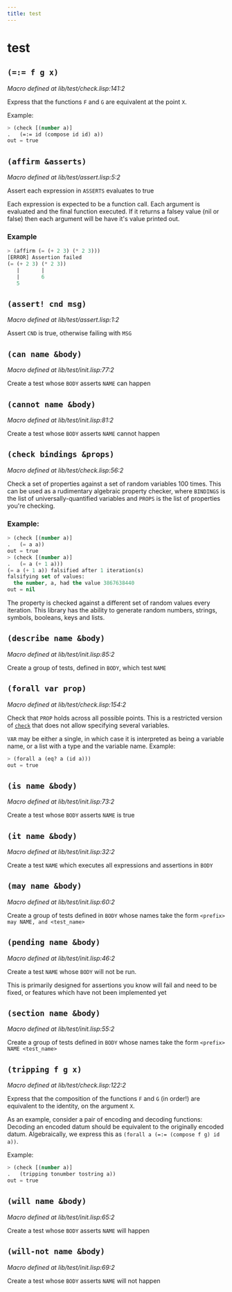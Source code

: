 ```yaml
---
title: test
---
```

# test
## `(=:= f g x)`
*Macro defined at lib/test/check.lisp:141:2*

Express that the functions `F` and `G` are equivalent at the point `X`.

Example:
```cl
> (check [(number a)]
.   (=:= id (compose id id) a))
out = true
```

## `(affirm &asserts)`
*Macro defined at lib/test/assert.lisp:5:2*

Assert each expression in `ASSERTS` evaluates to true

Each expression is expected to be a function call. Each argument is
evaluated and the final function executed. If it returns a falsey
value (nil or false) then each argument will be have it's value
printed out.

### Example
```cl
> (affirm (= (+ 2 3) (* 2 3)))
[ERROR] Assertion failed
(= (+ 2 3) (* 2 3))
   |       |
   |       6
   5
```

## `(assert! cnd msg)`
*Macro defined at lib/test/assert.lisp:1:2*

Assert `CND` is true, otherwise failing with `MSG`

## `(can name &body)`
*Macro defined at lib/test/init.lisp:77:2*

Create a test whose `BODY` asserts `NAME` can happen

## `(cannot name &body)`
*Macro defined at lib/test/init.lisp:81:2*

Create a test whose `BODY` asserts `NAME` cannot happen

## `(check bindings &props)`
*Macro defined at lib/test/check.lisp:56:2*

Check a set of properties against a set of random variables 100 times.
This can be used as a rudimentary algebraic property checker, where
`BINDINGS` is the list of universally-quantified variables and `PROPS` is
the list of properties you're checking.

### Example:
```cl
> (check [(number a)]
.   (= a a))
out = true
> (check [(number a)]
.   (= a (+ 1 a)))
(= a (+ 1 a)) falsified after 1 iteration(s)
falsifying set of values:
  the number, a, had the value 3867638440
out = nil
```

The property is checked against a different set of random values every
iteration. This library has the ability to generate random numbers,
strings, symbols, booleans, keys and lists.

## `(describe name &body)`
*Macro defined at lib/test/init.lisp:85:2*

Create a group of tests, defined in `BODY`, which test `NAME`

## `(forall var prop)`
*Macro defined at lib/test/check.lisp:154:2*

Check that `PROP` holds across all possible points. This is a
restricted version of [`check`](lib.test.check.md#check-bindings-props) that does not allow specifying
several variables.

`VAR` may be either a single, in which case it is interpreted as
being a variable name, or a list with a type and the variable
name.
Example:
```cl
> (forall a (eq? a (id a)))
out = true
```

## `(is name &body)`
*Macro defined at lib/test/init.lisp:73:2*

Create a test whose `BODY` asserts `NAME` is true

## `(it name &body)`
*Macro defined at lib/test/init.lisp:32:2*

Create a test `NAME` which executes all expressions and assertions in
`BODY`

## `(may name &body)`
*Macro defined at lib/test/init.lisp:60:2*

Create a group of tests defined in `BODY` whose names take the form
`<prefix> may NAME, and <test_name>`

## `(pending name &body)`
*Macro defined at lib/test/init.lisp:46:2*

Create a test `NAME` whose `BODY` will not be run.

This is primarily designed for assertions you know will fail and need
to be fixed, or features which have not been implemented yet

## `(section name &body)`
*Macro defined at lib/test/init.lisp:55:2*

Create a group of tests defined in `BODY` whose names take the form
`<prefix> NAME <test_name>`

## `(tripping f g x)`
*Macro defined at lib/test/check.lisp:122:2*

Express that the composition of the functions `F` and `G` (in order!)
are equivalent to the identity, on the argument `X`.

As an example, consider a pair of encoding and decoding functions:
Decoding an encoded datum should be equivalent to the originally
encoded datum. Algebraically, we express this as
`(forall a (=:= (compose f g) id a))`.

Example:
```cl
> (check [(number a)]
.   (tripping tonumber tostring a))
out = true
```

## `(will name &body)`
*Macro defined at lib/test/init.lisp:65:2*

Create a test whose `BODY` asserts `NAME` will happen

## `(will-not name &body)`
*Macro defined at lib/test/init.lisp:69:2*

Create a test whose `BODY` asserts `NAME` will not happen

